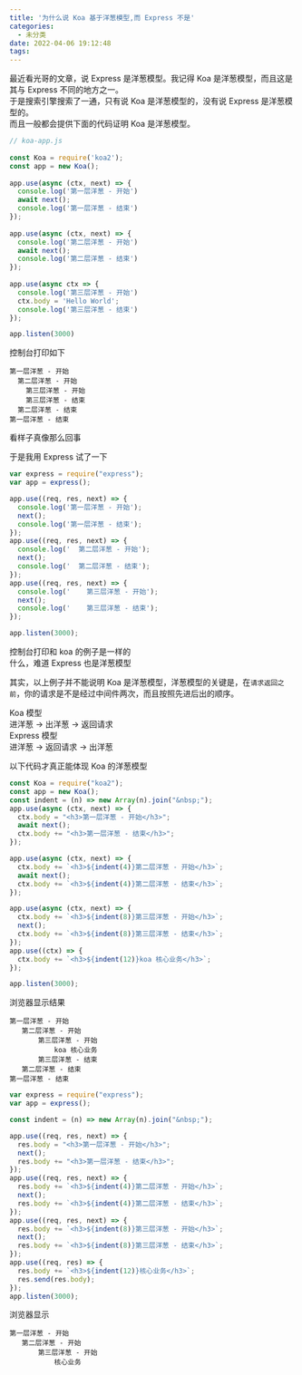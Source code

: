 ```yaml
---
title: '为什么说 Koa 基于洋葱模型,而 Express 不是'
categories:
  - 未分类
date: 2022-04-06 19:12:48
tags:
---
```

最近看光哥的文章，说 Express 是洋葱模型。我记得 Koa 是洋葱模型，而且这是其与 Express 不同的地方之一。  
于是搜索引擎搜索了一通，只有说 Koa 是洋葱模型的，没有说 Express 是洋葱模型的。  
而且一般都会提供下面的代码证明 Koa 是洋葱模型。
```js
// koa-app.js
 
const Koa = require('koa2');
const app = new Koa();
 
app.use(async (ctx, next) => {
  console.log('第一层洋葱 - 开始')
  await next();
  console.log('第一层洋葱 - 结束')
});
 
app.use(async (ctx, next) => {
  console.log('第二层洋葱 - 开始')
  await next();
  console.log('第二层洋葱 - 结束')
});
 
app.use(async ctx => {
  console.log('第三层洋葱 - 开始')
  ctx.body = 'Hello World';
  console.log('第三层洋葱 - 结束')
});

app.listen(3000)
```
控制台打印如下
```
第一层洋葱 - 开始
  第二层洋葱 - 开始
    第三层洋葱 - 开始
    第三层洋葱 - 结束
  第二层洋葱 - 结束
第一层洋葱 - 结束
```
看样子真像那么回事

于是我用 Express 试了一下
```js
var express = require("express");
var app = express();

app.use((req, res, next) => {
  console.log('第一层洋葱 - 开始');
  next();
  console.log('第一层洋葱 - 结束');
});
app.use((req, res, next) => {
  console.log('  第二层洋葱 - 开始');
  next();
  console.log('  第二层洋葱 - 结束');
});
app.use((req, res, next) => {
  console.log('    第三层洋葱 - 开始');
  next();
  console.log('    第三层洋葱 - 结束');
});

app.listen(3000);

```
控制台打印和 koa 的例子是一样的  
什么，难道 Express 也是洋葱模型

其实，以上例子并不能说明 Koa 是洋葱模型，洋葱模型的关键是，在`请求返回之前`，你的请求是不是经过中间件两次，而且按照先进后出的顺序。

Koa 模型  
进洋葱 -> 出洋葱 -> 返回请求  
Express 模型  
进洋葱 -> 返回请求 -> 出洋葱

以下代码才真正能体现 Koa 的洋葱模型
```js
const Koa = require("koa2");
const app = new Koa();
const indent = (n) => new Array(n).join("&nbsp;");
app.use(async (ctx, next) => {
  ctx.body = "<h3>第一层洋葱 - 开始</h3>";
  await next();
  ctx.body += "<h3>第一层洋葱 - 结束</h3>";
});

app.use(async (ctx, next) => {
  ctx.body += `<h3>${indent(4)}第二层洋葱 - 开始</h3>`;
  await next();
  ctx.body += `<h3>${indent(4)}第二层洋葱 - 结束</h3>`;
});

app.use(async (ctx, next) => {
  ctx.body += `<h3>${indent(8)}第三层洋葱 - 开始</h3>`;
  next();
  ctx.body += `<h3>${indent(8)}第三层洋葱 - 结束</h3>`;
});
app.use((ctx) => {
  ctx.body += `<h3>${indent(12)}koa 核心业务</h3>`;
});

app.listen(3000);

```
浏览器显示结果


```
第一层洋葱 - 开始
   第二层洋葱 - 开始
       第三层洋葱 - 开始
           koa 核心业务
       第三层洋葱 - 结束
   第二层洋葱 - 结束
第一层洋葱 - 结束
```

```js
var express = require("express");
var app = express();

const indent = (n) => new Array(n).join("&nbsp;");

app.use((req, res, next) => {
  res.body = "<h3>第一层洋葱 - 开始</h3>";
  next();
  res.body += "<h3>第一层洋葱 - 结束</h3>";
});
app.use((req, res, next) => {
  res.body += `<h3>${indent(4)}第二层洋葱 - 开始</h3>`;
  next();
  res.body += `<h3>${indent(4)}第二层洋葱 - 结束</h3>`;
});
app.use((req, res, next) => {
  res.body += `<h3>${indent(8)}第三层洋葱 - 开始</h3>`;
  next();
  res.body += `<h3>${indent(8)}第三层洋葱 - 结束</h3>`;
});
app.use((req, res) => {
  res.body += `<h3>${indent(12)}核心业务</h3>`;
  res.send(res.body);
});
app.listen(3000);

```
浏览器显示
```
第一层洋葱 - 开始
   第二层洋葱 - 开始
       第三层洋葱 - 开始
           核心业务
```